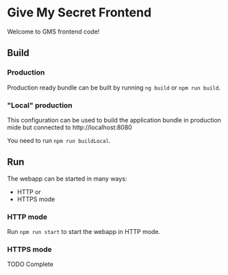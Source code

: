 # Give My Secret Frontend

Welcome to GMS frontend code!

## Build
### Production
Production ready bundle can be built by running `ng build` or `npm run build`.

### "Local" production
This configuration can be used to build the application bundle in production mide but connected to http://localhost:8080

You need to run `npm run buildLocal`.

## Run
The webapp can be started in many ways:
- HTTP or
- HTTPS mode

### HTTP mode
Run `npm run start` to start the webapp in HTTP mode.

### HTTPS mode
TODO Complete
